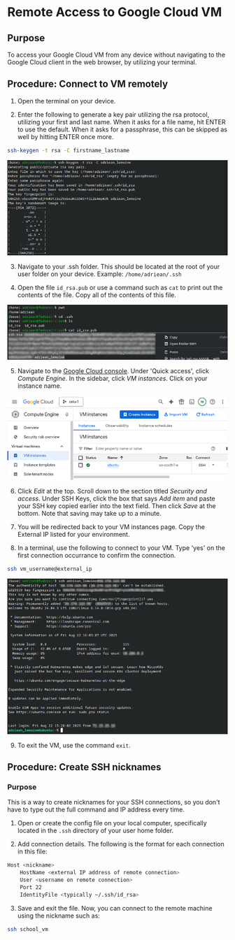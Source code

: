 # Remote Access to Google Cloud VM

## Purpose

To access your Google Cloud VM from any device without navigating to the Google Cloud client in the web browser, by utilizing your terminal.

## Procedure: Connect to VM remotely

1. Open the terminal on your device.

2. Enter the following to generate a key pair utilizing the rsa protocol, utilizing your first and last name. When it asks for a file name, hit ENTER to use the default. When it asks for a passphrase, this can be skipped as well by hitting ENTER once more.

```bash
ssh-keygen -t rsa -C firstname_lastname
```

![](img/ssh_setup1.png)

3. Navigate to your .ssh folder. This should be located at the root of your user folder on your device.
    Example: `/home/adriean/.ssh`
    
4. Open the file `id_rsa.pub` or use a command such as `cat` to print out the contents of the file. Copy all of the contents of this file. 

![](img/ssh_setup2.png)

5. Navigate to the [Google Cloud console](https://console.cloud.google.com). Under 'Quick access', click *Compute Engine*. In the sidebar, click *VM instances*. Click on your instance name. 

![](img/ssh_setup3.png)

6. Click *Edit* at the top. Scroll down to the section titled *Security and access*. Under SSH Keys, click the box that says *Add item* and paste your SSH key copied earlier into the text field. Then click *Save* at the bottom. Note that saving may take up to a minute.

7. You will be redirected back to your VM instances page. Copy the External IP listed for your environment.

8. In a terminal, use the following to connect to your VM. Type 'yes' on the first connection occurrance to confirm the connection.

```bash
ssh vm_username@external_ip
```

![](img/ssh_setup4.png)

9. To exit the VM, use the command `exit`.

## Procedure: Create SSH nicknames

### Purpose

This is a way to create nicknames for your SSH connections, so you don't have to type out the full command and IP address every time.

1. Open or create the config file on your local computer, specifically located in the `.ssh` directory of your user home folder. 

2. Add connection details. The following is the format for each connection in this file:

```bash
Host <nickname>
    HostName <external IP address of remote connection>
    User <username on remote connection>
    Port 22
    IdentityFile <typically ~/.ssh/id_rsa>
```

3. Save and exit the file. Now, you can connect to the remote machine using the nickname such as:

```bash
ssh school_vm
```

